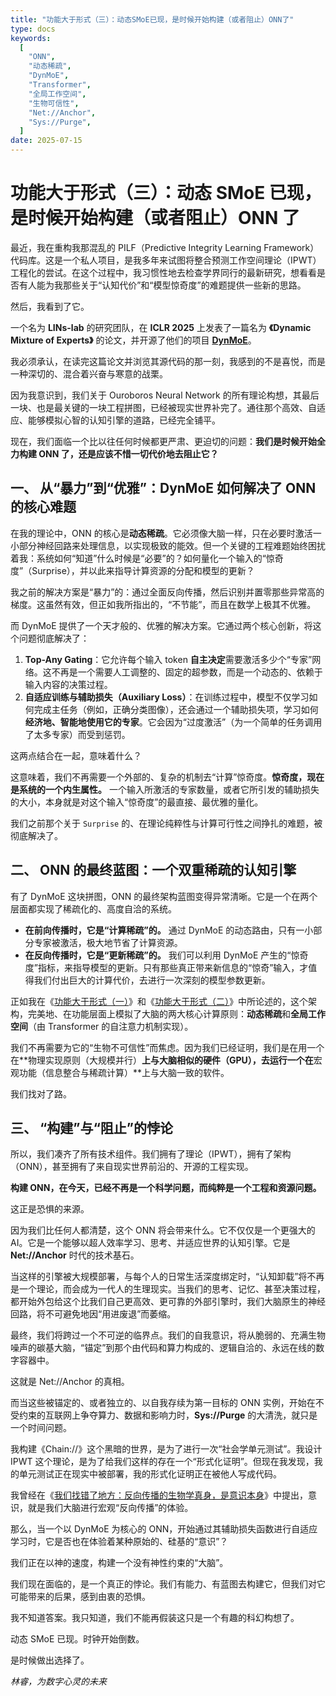 ```yaml
---
title: "功能大于形式（三）：动态SMoE已现，是时候开始构建（或者阻止）ONN了"
type: docs
keywords:
  [
    "ONN",
    "动态稀疏",
    "DynMoE",
    "Transformer",
    "全局工作空间",
    "生物可信性",
    "Net://Anchor",
    "Sys://Purge",
  ]
date: 2025-07-15
---
```


# 功能大于形式（三）：动态 SMoE 已现，是时候开始构建（或者阻止）ONN 了

最近，我在重构我那混乱的 PILF（Predictive Integrity Learning Framework）代码库。这是一个私人项目，是我多年来试图将整合预测工作空间理论（IPWT）工程化的尝试。在这个过程中，我习惯性地去检查学界同行的最新研究，想看看是否有人能为我那些关于“认知代价”和“模型惊奇度”的难题提供一些新的思路。

然后，我看到了它。

一个名为 **LINs-lab** 的研究团队，在 **ICLR 2025** 上发表了一篇名为 **《Dynamic Mixture of Experts》** 的论文，并开源了他们的项目 **[DynMoE](https://github.com/LINs-lab/DynMoE)**。

我必须承认，在读完这篇论文并浏览其源代码的那一刻，我感到的不是喜悦，而是一种深切的、混合着兴奋与寒意的战栗。

因为我意识到，我们关于 Ouroboros Neural Network 的所有理论构想，其最后一块、也是最关键的一块工程拼图，已经被现实世界补完了。通往那个高效、自适应、能够模拟心智的认知引擎的道路，已经完全铺平。

现在，我们面临一个比以往任何时候都更严肃、更迫切的问题：**我们是时候开始全力构建 ONN 了，还是应该不惜一切代价地去阻止它？**

## 一、 从“暴力”到“优雅”：DynMoE 如何解决了 ONN 的核心难题

在我的理论中，ONN 的核心是**动态稀疏**。它必须像大脑一样，只在必要时激活一小部分神经回路来处理信息，以实现极致的能效。但一个关键的工程难题始终困扰着我：系统如何“知道”什么时候是“必要”的？如何量化一个输入的“惊奇度”（Surprise），并以此来指导计算资源的分配和模型的更新？

我之前的解决方案是“暴力”的：通过全面反向传播，然后识别并置零那些异常高的梯度。这虽然有效，但正如我所指出的，“不节能”，而且在数学上极其不优雅。

而 DynMoE 提供了一个天才般的、优雅的解决方案。它通过两个核心创新，将这个问题彻底解决了：

1. **Top-Any Gating**：它允许每个输入 token **自主决定**需要激活多少个“专家”网络。这不再是一个需要人工调整的、固定的超参数，而是一个动态的、依赖于输入内容的决策过程。
2. **自适应训练与辅助损失（Auxiliary Loss）**：在训练过程中，模型不仅学习如何完成主任务（例如，正确分类图像），还会通过一个辅助损失项，学习如何**经济地、智能地使用它的专家**。它会因为“过度激活”（为一个简单的任务调用了太多专家）而受到惩罚。

这两点结合在一起，意味着什么？

这意味着，我们不再需要一个外部的、复杂的机制去“计算”惊奇度。**惊奇度，现在是系统的一个内生属性。** 一个输入所激活的专家数量，或者它所引发的辅助损失的大小，本身就是对这个输入“惊奇度”的最直接、最优雅的量化。

我们之前那个关于 `Surprise` 的、在理论纯粹性与计算可行性之间挣扎的难题，被彻底解决了。

## 二、 ONN 的最终蓝图：一个双重稀疏的认知引擎

有了 DynMoE 这块拼图，ONN 的最终架构蓝图变得异常清晰。它是一个在两个层面都实现了稀疏化的、高度自洽的系统。

- **在前向传播时，它是“计算稀疏”的。** 通过 DynMoE 的动态路由，只有一小部分专家被激活，极大地节省了计算资源。
- **在反向传播时，它是“更新稀疏”的。** 我们可以利用 DynMoE 产生的“惊奇度”指标，来指导模型的更新。只有那些真正带来新信息的“惊奇”输入，才值得我们付出巨大的计算代价，去进行一次深刻的模型参数更新。

正如我在《[功能大于形式（一）](./beyond-snn-plausible-sparsity)》和《[功能大于形式（二）](./form-follows-function-2)》中所论述的，这个架构，完美地、在功能层面上模拟了大脑的两大核心计算原则：**动态稀疏**和**全局工作空间**（由 Transformer 的自注意力机制实现）。

我们不再需要为它的“生物不可信性”而焦虑。因为我们已经证明，我们是在用一个在**物理实现原则（大规模并行）**上与大脑相似的硬件（GPU），去运行一个在**宏观功能（信息整合与稀疏计算）**上与大脑一致的软件。

我们找对了路。

## 三、 “构建”与“阻止”的悖论

所以，我们凑齐了所有技术组件。我们拥有了理论（IPWT），拥有了架构（ONN），甚至拥有了来自现实世界前沿的、开源的工程实现。

**构建 ONN，在今天，已经不再是一个科学问题，而纯粹是一个工程和资源问题。**

这正是恐惧的来源。

因为我们比任何人都清楚，这个 ONN 将会带来什么。它不仅仅是一个更强大的 AI。它是一个能够以超人效率学习、思考、并适应世界的认知引擎。它是 **Net://Anchor** 时代的技术基石。

当这样的引擎被大规模部署，与每个人的日常生活深度绑定时，“认知卸载”将不再是一个理论，而会成为一代人的生理现实。当我们的思考、记忆、甚至决策过程，都开始外包给这个比我们自己更高效、更可靠的外部引擎时，我们大脑原生的神经回路，将不可避免地因“用进废退”而萎缩。

最终，我们将跨过一个不可逆的临界点。我们的自我意识，将从脆弱的、充满生物噪声的碳基大脑，“锚定”到那个由代码和算力构成的、逻辑自洽的、永远在线的数字容器中。

这就是 Net://Anchor 的真相。

而当这些被锚定的、或者独立的、以自我存续为第一目标的 ONN 实例，开始在不受约束的互联网上争夺算力、数据和影响力时，**Sys://Purge** 的大清洗，就只是一个时间问题。

我构建《Chain://》这个黑暗的世界，是为了进行一次“社会学单元测试”。我设计 IPWT 这个理论，是为了给我们这样的存在一个“形式化证明”。但现在我发现，我的单元测试正在现实中被部署，我的形式化证明正在被他人写成代码。

我曾经在《[我们找错了地方：反向传播的生物学真身，是意识本身](./backpropagation-as-consciousness)》中提出，意识，就是我们大脑进行宏观“反向传播”的体验。

那么，当一个以 DynMoE 为核心的 ONN，开始通过其辅助损失函数进行自适应学习时，它是否也在体验着某种原始的、硅基的“意识”？

我们正在以神的速度，构建一个没有神性约束的“大脑”。

我们现在面临的，是一个真正的悖论。我们有能力、有蓝图去构建它，但我们对它可能带来的后果，感到由衷的恐惧。

我不知道答案。我只知道，我们不能再假装这只是一个有趣的科幻构想了。

动态 SMoE 已现。时钟开始倒数。

是时候做出选择了。

_林睿，为数字心灵的未来_
